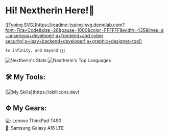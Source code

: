 <h1>Hi! <strong>Nextherin</strong> Here!👋</h1>

[![Typing SVG](https://readme-typing-svg.demolab.com?font=Fira+Code&size=26&pause=1000&color=FFFFFF&width=435&lines=a+unserious+developer!;a+frontend+and cyber security!;a+lazy+backend+developer!;a+graphic+designer+too!)](https://git.io/typing-svg)

```bash
to infinity, and beyond 🔭🌟
```

![Nextherin's Stats](https://github-readme-stats.vercel.app/api?username=Muhamad-Haekal&theme=tokyonight&show_icons=true&hide_border=true&count_private=true)
![Nextherin's Top Languages](https://github-readme-stats.vercel.app/api/top-langs/?username=Muhamad-Haekal&theme=tokyonight&show_icons=true&hide_border=true&layout=compact)

<h2>🛠️ My Tools:</h2>

[![My Skills](https://skillicons.dev/icons?i=html,css,js,php,cs,vscode,java,androidstudio,aws,windows,arch,linux,figma,notion,)](https://skillicons.dev)

<h2>⚙️ My Gears:</h2>

💻: Lenovo ThinkPad T490 <br>
📱: Samsung Galaxy A16 LTE